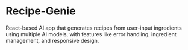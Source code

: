 # Recipe-Genie
React-based AI app that generates recipes from user-input ingredients using multiple AI models, with features like error handling, ingredient management, and responsive design.
